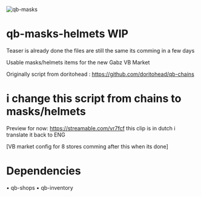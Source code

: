 ![qb-masks](https://user-images.githubusercontent.com/69800408/190872848-d46e49f9-d683-499f-8d7c-7f870f9b5867.png)
# qb-masks-helmets WIP

Teaser is already done the files are still the same its comming in a few days 

Usable masks/helmets items for the new Gabz VB Market


Originally script from doritohead : https://github.com/doritohead/qb-chains
 
# i change this script from chains to masks/helmets
 

Preview for now: https://streamable.com/vr7fcf this clip is in dutch i translate it back to ENG
 
[VB market config for 8 stores comming after this when its done] 

# Dependencies

• qb-shops
• qb-inventory
